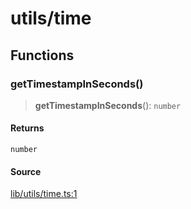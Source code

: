 # utils/time

## Functions

### getTimestampInSeconds()

> **getTimestampInSeconds**(): `number`

#### Returns

`number`

#### Source

[lib/utils/time.ts:1](https://github.com/PufferFinance/puffer-sdk/blob/39340937ae31056b8c2916027e171b355c2065cc/lib/utils/time.ts#L1)
